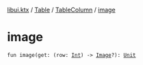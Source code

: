 [libui.ktx](../../index.md) / [Table](../index.md) / [TableColumn](index.md) / [image](./image.md)

# image

`fun image(get: (row: `[`Int`](https://kotlinlang.org/api/latest/jvm/stdlib/kotlin/-int/index.html)`) -> `[`Image`](../../-image/index.md)`?): `[`Unit`](https://kotlinlang.org/api/latest/jvm/stdlib/kotlin/-unit/index.html)
